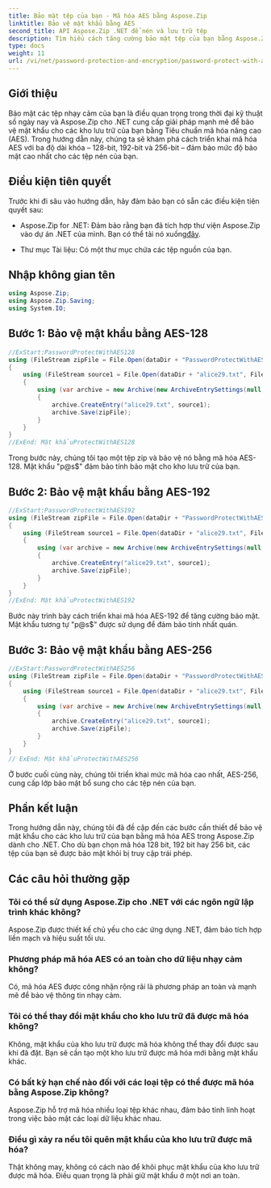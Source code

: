 ```yaml
---
title: Bảo mật tệp của bạn - Mã hóa AES bằng Aspose.Zip
linktitle: Bảo vệ mật khẩu bằng AES
second_title: API Aspose.Zip .NET để nén và lưu trữ tệp
description: Tìm hiểu cách tăng cường bảo mật tệp của bạn bằng Aspose.Zip cho .NET với mã hóa AES. Hãy làm theo hướng dẫn từng bước của chúng tôi để được bảo vệ tối ưu.
type: docs
weight: 11
url: /vi/net/password-protection-and-encryption/password-protect-with-aes/
---
```


## Giới thiệu

Bảo mật các tệp nhạy cảm của bạn là điều quan trọng trong thời đại kỹ thuật số ngày nay và Aspose.Zip cho .NET cung cấp giải pháp mạnh mẽ để bảo vệ mật khẩu cho các kho lưu trữ của bạn bằng Tiêu chuẩn mã hóa nâng cao (AES). Trong hướng dẫn này, chúng ta sẽ khám phá cách triển khai mã hóa AES với ba độ dài khóa – 128-bit, 192-bit và 256-bit – đảm bảo mức độ bảo mật cao nhất cho các tệp nén của bạn.

## Điều kiện tiên quyết

Trước khi đi sâu vào hướng dẫn, hãy đảm bảo bạn có sẵn các điều kiện tiên quyết sau:

-  Aspose.Zip for .NET: Đảm bảo rằng bạn đã tích hợp thư viện Aspose.Zip vào dự án .NET của mình. Bạn có thể tải nó xuống[đây](https://releases.aspose.com/zip/net/).

- Thư mục Tài liệu: Có một thư mục chứa các tệp nguồn của bạn.

## Nhập không gian tên

```csharp
using Aspose.Zip;
using Aspose.Zip.Saving;
using System.IO;
```

## Bước 1: Bảo vệ mật khẩu bằng AES-128

```csharp
//ExStart:PasswordProtectWithAES128
using (FileStream zipFile = File.Open(dataDir + "PasswordProtectWithAES128_out.zip", FileMode.Create))
{
    using (FileStream source1 = File.Open(dataDir + "alice29.txt", FileMode.Open, FileAccess.Read))
    {
        using (var archive = new Archive(new ArchiveEntrySettings(null, new AesEcryptionSettings("p@s$", EncryptionMethod.AES128))))
        {
            archive.CreateEntry("alice29.txt", source1);
            archive.Save(zipFile);
        }
    }
}
//ExEnd: Mật khẩuProtectWithAES128
```

Trong bước này, chúng tôi tạo một tệp zip và bảo vệ nó bằng mã hóa AES-128. Mật khẩu "p@s$" đảm bảo tính bảo mật cho kho lưu trữ của bạn.

## Bước 2: Bảo vệ mật khẩu bằng AES-192

```csharp
//ExStart:PasswordProtectWithAES192
using (FileStream zipFile = File.Open(dataDir + "PasswordProtectWithAES192_out.zip", FileMode.Create))
{
    using (FileStream source1 = File.Open(dataDir + "alice29.txt", FileMode.Open, FileAccess.Read))
    {
        using (var archive = new Archive(new ArchiveEntrySettings(null, new AesEcryptionSettings("p@s$", EncryptionMethod.AES192))))
        {
            archive.CreateEntry("alice29.txt", source1);
            archive.Save(zipFile);
        }
    }
}
//ExEnd: Mật khẩuProtectWithAES192
```

Bước này trình bày cách triển khai mã hóa AES-192 để tăng cường bảo mật. Mật khẩu tương tự "p@s$" được sử dụng để đảm bảo tính nhất quán.

## Bước 3: Bảo vệ mật khẩu bằng AES-256

```csharp
//ExStart:PasswordProtectWithAES256
using (FileStream zipFile = File.Open(dataDir + "PasswordProtectWithAES256_out.zip", FileMode.Create))
{
    using (FileStream source1 = File.Open(dataDir + "alice29.txt", FileMode.Open, FileAccess.Read))
    {
        using (var archive = new Archive(new ArchiveEntrySettings(null, new AesEcryptionSettings("p@s$", EncryptionMethod.AES256))))
        {
            archive.CreateEntry("alice29.txt", source1);
            archive.Save(zipFile);
        }
    }
}
// ExEnd: Mật khẩuProtectWithAES256
```

Ở bước cuối cùng này, chúng tôi triển khai mức mã hóa cao nhất, AES-256, cung cấp lớp bảo mật bổ sung cho các tệp nén của bạn.

## Phần kết luận

Trong hướng dẫn này, chúng tôi đã đề cập đến các bước cần thiết để bảo vệ mật khẩu cho các kho lưu trữ của bạn bằng mã hóa AES trong Aspose.Zip dành cho .NET. Cho dù bạn chọn mã hóa 128 bit, 192 bit hay 256 bit, các tệp của bạn sẽ được bảo mật khỏi bị truy cập trái phép.

## Các câu hỏi thường gặp

### Tôi có thể sử dụng Aspose.Zip cho .NET với các ngôn ngữ lập trình khác không?
Aspose.Zip được thiết kế chủ yếu cho các ứng dụng .NET, đảm bảo tích hợp liền mạch và hiệu suất tối ưu.

### Phương pháp mã hóa AES có an toàn cho dữ liệu nhạy cảm không?
Có, mã hóa AES được công nhận rộng rãi là phương pháp an toàn và mạnh mẽ để bảo vệ thông tin nhạy cảm.

### Tôi có thể thay đổi mật khẩu cho kho lưu trữ đã được mã hóa không?
Không, mật khẩu của kho lưu trữ được mã hóa không thể thay đổi được sau khi đã đặt. Bạn sẽ cần tạo một kho lưu trữ được mã hóa mới bằng mật khẩu khác.

### Có bất kỳ hạn chế nào đối với các loại tệp có thể được mã hóa bằng Aspose.Zip không?
Aspose.Zip hỗ trợ mã hóa nhiều loại tệp khác nhau, đảm bảo tính linh hoạt trong việc bảo mật các loại dữ liệu khác nhau.

### Điều gì xảy ra nếu tôi quên mật khẩu của kho lưu trữ được mã hóa?
Thật không may, không có cách nào để khôi phục mật khẩu của kho lưu trữ được mã hóa. Điều quan trọng là phải giữ mật khẩu ở một nơi an toàn.
